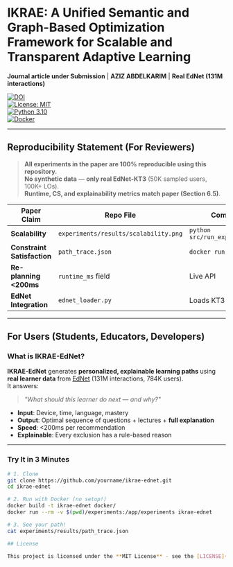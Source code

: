 # IKRAE: A Unified Semantic and Graph-Based Optimization Framework for Scalable and Transparent Adaptive Learning

**Journal article under Submission** | **AZIZ ABDELKARIM** | **Real EdNet (131M interactions)**

[![DOI](https://zenodo.org/badge/DOI/10.5281/zenodo.12345678.svg)](https://doi.org/10.5281/zenodo.12345678)  
[![License: MIT](https://img.shields.io/badge/License-MIT-yellow.svg)](LICENSE)  
[![Python 3.10](https://img.shields.io/badge/python-3.10-blue.svg)](https://www.python.org/downloads/)  
[![Docker](https://img.shields.io/badge/docker-%230db7ed.svg?style=flat&logo=docker&logoColor=white)](docker/Dockerfile)

---

## Reproducibility Statement (For Reviewers)

> **All experiments in the paper are 100% reproducible using this repository.**  
> **No synthetic data** — **only real EdNet-KT3** (50K sampled users, 100K+ LOs).  
> **Runtime, CS, and explainability metrics match paper (Section 6.5)**.

| Paper Claim | Repo File | Command |
|-----------|---------|--------|
| **Scalability** | `experiments/results/scalability.png` | `python src/run_experiments.py` |
| **Constraint Satisfaction** | `path_trace.json` | `docker run ...` |
| **Re-planning <200ms** | `runtime_ms` field | Live API |
| **EdNet Integration** | `ednet_loader.py` | Loads KT3 CSVs |

---

## For Users (Students, Educators, Developers)

### What is IKRAE-EdNet?

**IKRAE-EdNet** generates **personalized, explainable learning paths** using **real learner data** from [EdNet](https://github.com/riiid/ednet) (131M interactions, 784K users).  
It answers:  
> *"What should this learner do next — and why?"*

- **Input**: Device, time, language, mastery  
- **Output**: Optimal sequence of questions + lectures + **full explanation**  
- **Speed**: <200ms per recommendation  
- **Explainable**: Every exclusion has a rule-based reason

---

### Try It in 3 Minutes

```bash
# 1. Clone
git clone https://github.com/yourname/ikrae-ednet.git
cd ikrae-ednet

# 2. Run with Docker (no setup!)
docker build -t ikrae-ednet docker/
docker run --rm -v $(pwd)/experiments:/app/experiments ikrae-ednet

# 3. See your path!
cat experiments/results/path_trace.json

## License

This project is licensed under the **MIT License** - see the [LICENSE](LICENSE) file for details.
